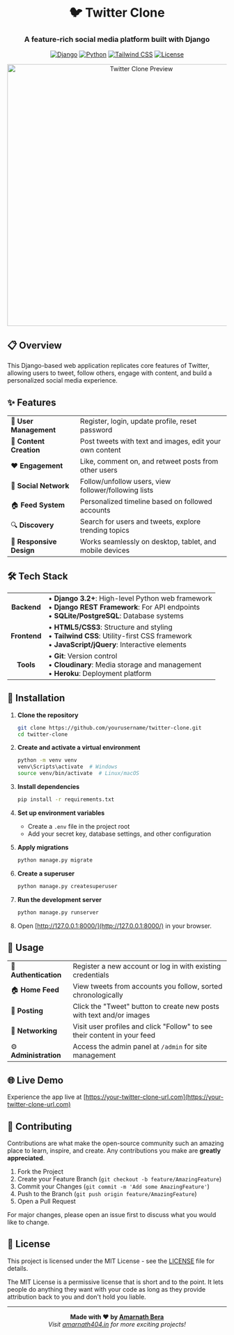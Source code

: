 <div align="center">

# 🐦 Twitter Clone

### A feature-rich social media platform built with Django

[![Django](https://img.shields.io/badge/Django-3.2+-green.svg?style=for-the-badge&logo=django&logoColor=white)](https://www.djangoproject.com/)
[![Python](https://img.shields.io/badge/Python-3.8+-blue.svg?style=for-the-badge&logo=python&logoColor=white)](https://www.python.org/)
[![Tailwind CSS](https://img.shields.io/badge/Tailwind_CSS-38B2AC?style=for-the-badge&logo=tailwind-css&logoColor=white)](https://tailwindcss.com/)
[![License](https://img.shields.io/badge/License-MIT-blue.svg?style=for-the-badge)](LICENSE)

<img src="https://res.cloudinary.com/blackcode/image/upload/v1749269322/tweet_photos/m3n9b3tzabtda9sayfft.jpg" alt="Twitter Clone Preview" width="600px">

</div>

## 📋 Overview

This Django-based web application replicates core features of Twitter, allowing users to tweet, follow others, engage with content, and build a personalized social media experience.

## ✨ Features

<table>
  <tr>
    <td>👤 <b>User Management</b></td>
    <td>Register, login, update profile, reset password</td>
  </tr>
  <tr>
    <td>📝 <b>Content Creation</b></td>
    <td>Post tweets with text and images, edit your own content</td>
  </tr>
  <tr>
    <td>❤️ <b>Engagement</b></td>
    <td>Like, comment on, and retweet posts from other users</td>
  </tr>
  <tr>
    <td>👥 <b>Social Network</b></td>
    <td>Follow/unfollow users, view follower/following lists</td>
  </tr>
  <tr>
    <td>🏠 <b>Feed System</b></td>
    <td>Personalized timeline based on followed accounts</td>
  </tr>
  <tr>
    <td>🔍 <b>Discovery</b></td>
    <td>Search for users and tweets, explore trending topics</td>
  </tr>
  <tr>
    <td>📱 <b>Responsive Design</b></td>
    <td>Works seamlessly on desktop, tablet, and mobile devices</td>
  </tr>
</table>

## 🛠️ Tech Stack

<table>
  <tr>
    <td align="center"><b>Backend</b></td>
    <td>
      • <b>Django 3.2+</b>: High-level Python web framework<br>
      • <b>Django REST Framework</b>: For API endpoints<br>
      • <b>SQLite/PostgreSQL</b>: Database systems
    </td>
  </tr>
  <tr>
    <td align="center"><b>Frontend</b></td>
    <td>
      • <b>HTML5/CSS3</b>: Structure and styling<br>
      • <b>Tailwind CSS</b>: Utility-first CSS framework<br>
      • <b>JavaScript/jQuery</b>: Interactive elements
    </td>
  </tr>
  <tr>
    <td align="center"><b>Tools</b></td>
    <td>
      • <b>Git</b>: Version control<br>
      • <b>Cloudinary</b>: Media storage and management<br>
      • <b>Heroku</b>: Deployment platform
    </td>
  </tr>
</table>

## 🚀 Installation

1. **Clone the repository**
   ```bash
   git clone https://github.com/yourusername/twitter-clone.git
   cd twitter-clone
   ```

2. **Create and activate a virtual environment**
   ```bash
   python -m venv venv
   venv\Scripts\activate  # Windows
   source venv/bin/activate  # Linux/macOS
   ```

3. **Install dependencies**
   ```bash
   pip install -r requirements.txt
   ```

4. **Set up environment variables**
   - Create a `.env` file in the project root
   - Add your secret key, database settings, and other configuration

5. **Apply migrations**
   ```bash
   python manage.py migrate
   ```

6. **Create a superuser**
   ```bash
   python manage.py createsuperuser
   ```

7. **Run the development server**
   ```bash
   python manage.py runserver
   ```

8. Open [http://127.0.0.1:8000/](http://127.0.0.1:8000/) in your browser.

## 📱 Usage

<table>
  <tr>
    <td>🔐 <b>Authentication</b></td>
    <td>Register a new account or log in with existing credentials</td>
  </tr>
  <tr>
    <td>🏠 <b>Home Feed</b></td>
    <td>View tweets from accounts you follow, sorted chronologically</td>
  </tr>
  <tr>
    <td>📝 <b>Posting</b></td>
    <td>Click the "Tweet" button to create new posts with text and/or images</td>
  </tr>
  <tr>
    <td>👥 <b>Networking</b></td>
    <td>Visit user profiles and click "Follow" to see their content in your feed</td>
  </tr>
  <tr>
    <td>⚙️ <b>Administration</b></td>
    <td>Access the admin panel at <code>/admin</code> for site management</td>
  </tr>
</table>

## 🌐 Live Demo

Experience the app live at [https://your-twitter-clone-url.com](https://your-twitter-clone-url.com)

## 🤝 Contributing

Contributions are what make the open-source community such an amazing place to learn, inspire, and create. Any contributions you make are **greatly appreciated**.

1. Fork the Project
2. Create your Feature Branch (`git checkout -b feature/AmazingFeature`)
3. Commit your Changes (`git commit -m 'Add some AmazingFeature'`)
4. Push to the Branch (`git push origin feature/AmazingFeature`)
5. Open a Pull Request

For major changes, please open an issue first to discuss what you would like to change.

## 📄 License

This project is licensed under the MIT License - see the [LICENSE](LICENSE) file for details.

The MIT License is a permissive license that is short and to the point. It lets people do anything they want with your code as long as they provide attribution back to you and don't hold you liable.

---

<div align="center">



**Made with ❤️ by [Amarnath Bera](https://amarnath404.in)**  
*Visit [amarnath404.in](https://amarnath404.in) for more exciting projects!*

</div>